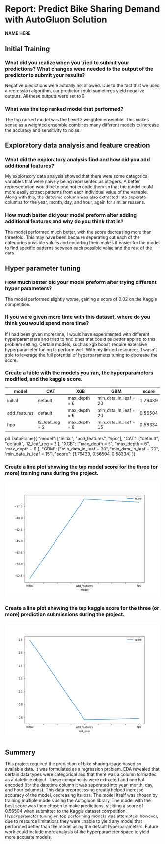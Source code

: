# Report: Predict Bike Sharing Demand with AutoGluon Solution
#### NAME HERE

## Initial Training
### What did you realize when you tried to submit your predictions? What changes were needed to the output of the predictor to submit your results?
Negative predictions were actually not allowed. Due to the fact that we used a regression algorithm, our predictor could sometimes yield negative outputs. All these outputs were set to 0

### What was the top ranked model that performed?
The top ranked model was the Level 3 weighted ensemble. This makes sense as a weighted ensemble combines many different models to increase the accuracy and sensitivity to noise. 

## Exploratory data analysis and feature creation
### What did the exploratory analysis find and how did you add additional features?
My exploratory data analysis showed that there were some categorical variables that were naively being represented as integers. A better representation would be to one hot encode them so that the model could more easily extract patterns from each individual value of the variable. Along with this, the datetime column was also extracted into seperate columns for the year, month, day, and hour, again for similar reasons. 

### How much better did your model preform after adding additional features and why do you think that is?
The model performed much better, with the score decreasing more than threefold. This may have been because seperating out each of the  categories possible values and encoding them makes it easier for the model to find specific patterns between each possible value and the rest of the data. 

## Hyper parameter tuning
### How much better did your model preform after trying different hyper parameters?
The model performed slightly worse, gaining a score of 0.02 on the Kaggle competition. 

### If you were given more time with this dataset, where do you think you would spend more time?
If I had been given more time, I would have experimented with different hyperparameters and tried to find ones that could be better applied to this problem setting. Certain models, such as xgb boost, require extensive hyperparameter tuning to perform well. With my limited resources, I wasn't able to leverage the full potential of hyperparameter tuning to decrease the score. 

### Create a table with the models you ran, the hyperparameters modified, and the kaggle score.
|model|CAT|XGB|GBM|score|
|--|--|--|--|--|
|initial|default|max_depth = 6|min_data_in_leaf = 20|1.79439|
|add_features|default|max_depth = 6|min_data_in_leaf  = 20|0.56504|
|hpo|l2_leaf_reg = 2|max_depth = 8|min_data_in_leaf  = 15|0.58334|

pd.DataFrame({
    "model": ["initial", "add_features", "hpo"],
    "CAT": ["default", "default", 'l2_leaf_reg = 2'],
    "XGB": ["max_depth = 6", "max_depth = 6", 'max_depth = 8'],
    "GBM": ["min_data_in_leaf  = 20", "min_data_in_leaf  = 20", 'min_data_in_leaf  = 15'],
    "score": [1.79439, 0.56504, 0.58334]
})

### Create a line plot showing the top model score for the three (or more) training runs during the project.

![model_train_score.png](model_train_score.png)

### Create a line plot showing the top kaggle score for the three (or more) prediction submissions during the project.

![model_test_score.png](model_test_score.png)

## Summary
This project required the prediction of bike sharing usage based on available data. It was formulated as a regression problem. EDA revealed that certain data types were categorical and that there was a column formatted as a datetime object. These components were extracted and one hot encoded (for the datetime column it was seperated into year, month, day, and hour columns). This data preprocessing greatly helped increase accuracy of the model, decreasing its loss. The model itself was chosen by training multiple models using the Autogluon library. The model with the best score was then chosen to make predictions, yielding a score of 0.56504 when submitted to the Kaggle dataset competition. Hyperparameter tuning on top performing models was attempted, however, due to resource limitations they were unable to yield any model that performed better than the model using the default hyperparameters. Future work could include more analysis of the hyperparameter space to yield more accurate models. 
